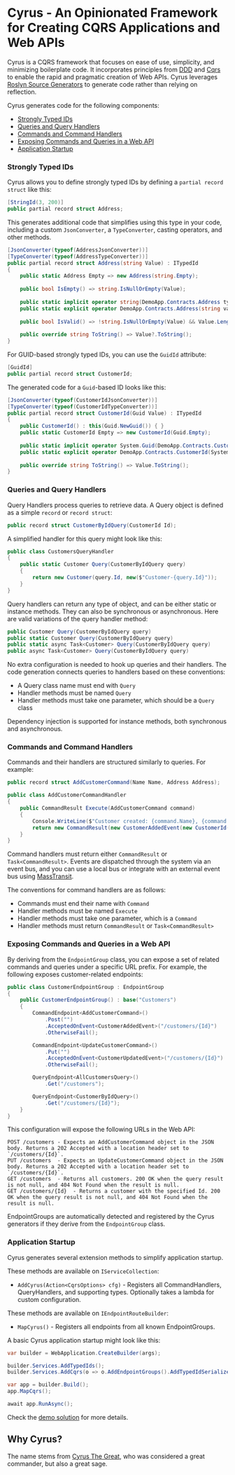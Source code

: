 
# Cyrus - An Opinionated Framework for Creating CQRS Applications and Web APIs

Cyrus is a CQRS framework that focuses on ease of use, simplicity, and minimizing boilerplate code. It incorporates principles from [DDD](https://en.wikipedia.org/wiki/Domain-driven_design) and [Cqrs](https://en.wikipedia.org/wiki/Command_Query_Responsibility_Segregation) to enable the rapid and pragmatic creation of Web APIs. Cyrus leverages [Roslyn Source Generators](https://github.com/dotnet/roslyn/blob/main/docs/features/incremental-generators.cookbook.md) to generate code rather than relying on reflection.

Cyrus generates code for the following components:

- [Strongly Typed IDs](#strongly-typed-ids)
- [Queries and Query Handlers](#queries-and-query-handlers)
- [Commands and Command Handlers](#commands-and-command-handlers)
- [Exposing Commands and Queries in a Web API](#exposing-commands-and-queries-in-a-web-api)
- [Application Startup](#application-startup)

### Strongly Typed IDs

Cyrus allows you to define strongly typed IDs by defining a `partial record struct` like this:

```csharp
[StringId(3, 200)]
public partial record struct Address;
```

This generates additional code that simplifies using this type in your code, including a custom `JsonConverter`, a `TypeConverter`, casting operators, and other methods.

```csharp
[JsonConverter(typeof(AddressJsonConverter))]
[TypeConverter(typeof(AddressTypeConverter))]
public partial record struct Address(string Value) : ITypedId
{
    public static Address Empty => new Address(string.Empty);
    
    public bool IsEmpty() => string.IsNullOrEmpty(Value);
    
    public static implicit operator string(DemoApp.Contracts.Address typedId) => typedId.Value;
    public static explicit operator DemoApp.Contracts.Address(string value) => new(value);
    
    public bool IsValid() => !string.IsNullOrEmpty(Value) && Value.Length >= 3 && Value.Length <= 200;
    
    public override string ToString() => Value?.ToString();
}
```

For GUID-based strongly typed IDs, you can use the `GuidId` attribute:

```csharp
[GuidId]
public partial record struct CustomerId;
```

The generated code for a `Guid`-based ID looks like this:

```csharp
[JsonConverter(typeof(CustomerIdJsonConverter))]
[TypeConverter(typeof(CustomerIdTypeConverter))]
public partial record struct CustomerId(Guid Value) : ITypedId
{
    public CustomerId() : this(Guid.NewGuid()) { }
    public static CustomerId Empty => new CustomerId(Guid.Empty);
    
    public static implicit operator System.Guid(DemoApp.Contracts.CustomerId typedId) => typedId.Value;
    public static explicit operator DemoApp.Contracts.CustomerId(System.Guid value) => new(value);
    
    public override string ToString() => Value.ToString();
}
```

### Queries and Query Handlers

Query Handlers process queries to retrieve data. A Query object is defined as a simple `record` or `record struct`:

```csharp
public record struct CustomerByIdQuery(CustomerId Id);
```

A simplified handler for this query might look like this:

```csharp
public class CustomersQueryHandler
{
    public static Customer Query(CustomerByIdQuery query)
    {
        return new Customer(query.Id, new($"Customer-{query.Id}"));
    }
}
```

Query handlers can return any type of object, and can be either static or instance methods. They can also be synchronous or asynchronous. Here are valid variations of the query handler method:

```csharp
public Customer Query(CustomerByIdQuery query)
public static Customer Query(CustomerByIdQuery query)
public static async Task<Customer> Query(CustomerByIdQuery query)
public async Task<Customer> Query(CustomerByIdQuery query)
```

No extra configuration is needed to hook up queries and their handlers. The code generation connects queries to handlers based on these conventions:

- A Query class name must end with `Query`
- Handler methods must be named `Query`
- Handler methods must take one parameter, which should be a `Query` class

Dependency injection is supported for instance methods, both synchronous and asynchronous.

### Commands and Command Handlers

Commands and their handlers are structured similarly to queries. For example:

```csharp
public record struct AddCustomerCommand(Name Name, Address Address);

public class AddCustomerCommandHandler
{
    public CommandResult Execute(AddCustomerCommand command)
    {
        Console.WriteLine($"Customer created: {command.Name}, {command.Address}");
        return new CommandResult(new CustomerAddedEvent(new CustomerId(), command.Name, command.Address));
    }
}
```

Command handlers must return either `CommandResult` or `Task<CommandResult>`. Events are dispatched through the system via an event bus, and you can use a local bus or integrate with an external event bus using [MassTransit](https://masstransit.io/).

The conventions for command handlers are as follows:

- Commands must end their name with `Command`
- Handler methods must be named `Execute`
- Handler methods must take one parameter, which is a `Command`
- Handler methods must return `CommandResult` or `Task<CommandResult>`

### Exposing Commands and Queries in a Web API

By deriving from the `EndpointGroup` class, you can expose a set of related commands and queries under a specific URL prefix. For example, the following exposes customer-related endpoints:

```csharp
public class CustomerEndpointGroup : EndpointGroup
{
    public CustomerEndpointGroup() : base("Customers")
    {
        CommandEndpoint<AddCustomerCommand>()
            .Post("")
            .AcceptedOnEvent<CustomerAddedEvent>("/customers/{Id}")
            .OtherwiseFail();

        CommandEndpoint<UpdateCustomerCommand>()
            .Put("")
            .AcceptedOnEvent<CustomerUpdatedEvent>("/customers/{Id}")
            .OtherwiseFail();

        QueryEndpoint<AllCustomersQuery>()
            .Get("/customers");

        QueryEndpoint<CustomerByIdQuery>()
            .Get("/customers/{Id}");
    }
}
```

This configuration will expose the following URLs in the Web API:

```
POST /customers - Expects an AddCustomerCommand object in the JSON body. Returns a 202 Accepted with a location header set to `/customers/{Id}`.
PUT /customers  - Expects an UpdateCustomerCommand object in the JSON body. Returns a 202 Accepted with a location header set to `/customers/{Id}`.
GET /customers  - Returns all customers. 200 OK when the query result is not null, and 404 Not Found when the result is null.
GET /customers/{Id}  - Returns a customer with the specified Id. 200 OK when the query result is not null, and 404 Not Found when the result is null.
```

EndpointGroups are automatically detected and registered by the Cyrus generators if they derive from the `EndpointGroup` class.

### Application Startup

Cyrus generates several extension methods to simplify application startup.

These methods are available on `IServiceCollection`:

- `AddCyrus(Action<CqrsOptions> cfg)` - Registers all CommandHandlers, QueryHandlers, and supporting types. Optionally takes a lambda for custom configuration.

These methods are available on `IEndpointRouteBuilder`:

- `MapCyrus()` - Registers all endpoints from all known EndpointGroups.

A basic Cyrus application startup might look like this:

```csharp
var builder = WebApplication.CreateBuilder(args);

builder.Services.AddTypedIds();
builder.Services.AddCqrs(o => o.AddEndpointGroups().AddTypedIdSerializers());

var app = builder.Build();
app.MapCqrs();

await app.RunAsync();
```

Check the [demo solution](https://github.com/thuijer/Cyrus/blob/master/) for more details.

## Why Cyrus?

The name stems from [Cyrus The Great](https://en.wikipedia.org/wiki/Cyrus_the_Great), who was considered a great commander, but also a great sage.
